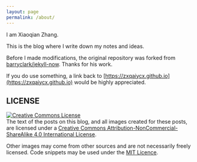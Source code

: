 ```yaml
---
layout: page
permalink: /about/
---
```


I am Xiaoqian Zhang. 

This is the blog where I write down my notes and ideas.

Before I made modifications, the original repository was forked from [barryclark/jekyll-now](https://github.com/barryclark/jekyll-now). Thanks for his work. 

If you do use something, a link back to [https://zxqaiycx.github.io](https://zxqaiycx.github.io) would be highly appreciated.

## LICENSE

<a rel="license" href="http://creativecommons.org/licenses/by-nc-sa/4.0/"><img alt="Creative Commons License" style="border-width:0" src="https://i.creativecommons.org/l/by-nc-sa/4.0/88x31.png" /></a>
<br />
The text of the posts on this blog, and all images created for these posts, are licensed under a <a rel="license" href="http://creativecommons.org/licenses/by-nc-sa/4.0/">Creative Commons Attribution-NonCommercial-ShareAlike 4.0 International License</a>. 

Other images may come from other sources and are not necessarily freely licensed. Code snippets may be used under the <a href="http://opensource.org/licenses/MIT">MIT Licence</a>. 
